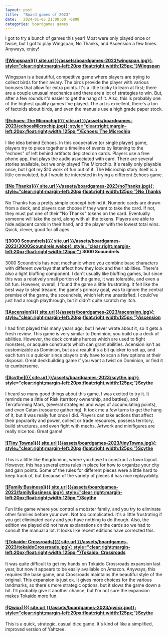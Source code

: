 ```yaml
---
layout: post
title:  "Board games of 2023"
date:   2024-01-05 21:00:00 -0800
categories: boardgames games
---
```


I got to try a bunch of games this year! Most were only played once or twice, but I got to play Wingspan, No Thanks, and Ascension a few times. Anyways, enjoy!

#### [![Wingspan]({{ site.url }}/assets/boardgames-2023/wingspan.jpg){: style="clear:right;margin-left:20px;float:right;width:125px;"}](https://www.amazon.com/dp/B07YQ641NQ/)[Wingspan](https://www.amazon.com/dp/B07YQ641NQ/)
Wingspan is a beautiful, competitive game where players are trying to collect birds for their aviary. The birds provide the player with various bonuses that allow for extra points. It's a little tricky to learn at first; there are a couple unusual mechanics and there are a lot of strategies to win. But, after a few rounds it's easier to get the hang of it. Also, this is probably one of the highest quality games I've played. The art is excellent, there's a ton of factoids about birds, and even the manuals use a high grade paper stock. 

#### [![Echoes: The Microchip]({{ site.url }}/assets/boardgames-2023/echoesMicrochip.jpg){: style="clear:right;margin-left:20px;float:right;width:125px;"}](https://www.amazon.com/dp/B09P42ZFVN/)[Echoes: The Microchip](https://www.amazon.com/dp/B09P42ZFVN/)
I like idea behind Echoes. In this cooperative (or single player) game, players try to piece together a timeline of events by listening to the "echoes" of left behind artifacts depicted on cards. Players use a free phone app, that plays the audio associated with card. There are several stories available, but we only played The Microchip. It's really only playable once, but I got my $10 work of fun out of it. The Microchip story itself is a little convoluted, but I would be interested in trying a different Echoes game.

#### [![No Thanks]({{ site.url }}/assets/boardgames-2023/noThanks.jpg){: style="clear:right;margin-left:20px;float:right;width:125px;"}](https://www.amazon.com/dp/B013FAC4FK/)[No Thanks](https://www.amazon.com/dp/B013FAC4FK/)
No Thanks has a pretty simple concept behind it. Numeric cards are drawn from a deck, and players can choose if they want to take the card. If not, they must put one of their "No Thanks" tokens on the card. Eventually someone will take the card, along with all the tokens. Players are able to hide adjacent cards in their hand, and the player with the lowest total wins. Quick, clever, good for all ages.

#### [![3000 Scoundrels]({{ site.url }}/assets/boardgames-2023/3000Scoundrels.webp){: style="clear:right;margin-left:20px;float:right;width:125px;"}](https://www.amazon.com/dp/B013FAC4FK/) 3000 Scoundrels
3000 Scoundrels has neat mechanic where you combine base characters with different overlays that affect how they look and their abilities. There's also a light bluffing component. I don't usually like bluffing games, but since this was a relatively small portion of the game, it was tolerable, and even a bit fun. However, overall, I found the game a little frustrating. It felt like the best way to steal treaure, the game's primary goal, was to ignore the central premise of the game, the scoundrels, which left me unsatisfied. I could've just had a rough playthrough, but it didn't quite scratch my itch.

#### [![Ascension]({{ site.url }}/assets/boardgames-2023/ascension.jpg){: style="clear:right;margin-left:20px;float:right;width:125px;"}](https://www.amazon.com/dp/B0945FB468/)[Ascension](https://www.amazon.com/dp/B0945FB468/)
I had first played this many years ago, but I never wrote about it, so it gets a fresh review. This game is very similar to Dominion; you build up a deck of abilities. However, the deck contains heroes which are used to fight monsters, or acquire constructs which can grant abilities. Acension isn't as customizable as Dominion, but as a reault it's a bit quicker to set up, and each turn is a quicker since players only have to scan a few options at their disposal. Great deckbuilding game if you want a twist on Dominion, or find it to cumbersome.


#### [![Scythe]({{ site.url }}/assets/boardgames-2023/scythe.jpg){: style="clear:right;margin-left:20px;float:right;width:125px;"}](https://www.amazon.com/dp/B01IPUGYK6/)[Scythe](https://www.amazon.com/dp/B01IPUGYK6/)

I heard so many good things about this game, I was excited to try it. It reminds me a little of Risk (territory ownership, and battles), and Terraforming Mars, (several strategies and ways of accumulating points), and even Catan (resource gathering). It took me a few turns to get the hang of it, but it was really fun once I did. Players can take actions that affect their popularity and power, collect or trade resources, possess territory, build structures, and even fight with mechs. Artwork and minifigures are really nice too. Great game!


#### [![Tiny Towns]({{ site.url }}/assets/boardgames-2023/tinyTowns.jpg){: style="clear:right;margin-left:20px;float:right;width:125px;"}](https://www.amazon.com/dp/B07L1CPM28/)[Scythe](https://www.amazon.com/dp/B07L1CPM28/)

This is a little like Kingdomino, where you have to construct a town layout. However, this has several extra rules in place for how to organize your city and gain points. Some of the rules for different pieces were a little hard to keep track of, but because of the variety of pieces it has nice replayability. 

#### [![Family Business]({{ site.url }}/assets/boardgames-2023/familyBusiness.jpg){: style="clear:right;margin-left:20px;float:right;width:125px;"}](https://www.amazon.com/dp/B09QX371XX/)[Scythe](https://www.amazon.com/dp/B09QX371XX/)

Fun little game where you control a mobster family, and you try to eliminate other families before your own. Not too complicated. It's a little frustrating if you get eliminated early and you have nothing to do though. Also, the edition we played did not have explanations on the cards so we had to consult the manual a lot. It looks like recent editions have corrected this.

#### [![Tokaido: Crossroads]({{ site.url }}/assets/boardgames-2023/tokaidoCrossroads.jpg){: style="clear:right;margin-left:20px;float:right;width:125px;"}](https://www.amazon.com/dp/B00H0DHBAW/)[Tokaido: Crossroads](https://www.amazon.com/dp/B09QX371XX/)

It was quite difficult to get my hands on Tokaido Crossroads expansion last year, but now it appears to be easily available on Amazon. Anyways, this requires the base game, and Crossroads maintains the beautiful style of the original. This expansion is just ok. It gives more choices for the various landmarks, so there's more strategic options, but it slows the game down a bit. I'll probably give it another chance, but I'm not sure the expansion makes Tokaido more fun. 

#### [![Qwixx]({{ site.url }}/assets/boardgames-2023/qwixx.jpg){: style="clear:right;margin-left:20px;float:right;width:125px;"}](https://www.amazon.com/dp/B00J57138C/)[Scythe](https://www.amazon.com/dp/B00J57138C/)

This is a quick, strategic, casual dice game. It's kind of like a simplified, improved version of Yahtzee. 




